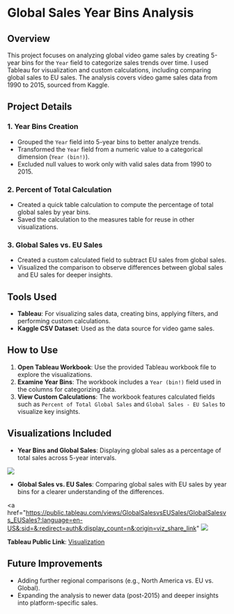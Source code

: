 # Global Sales Year Bins Analysis

## Overview
This project focuses on analyzing global video game sales by creating 5-year bins for the `Year` field to categorize sales trends over time. I used Tableau for visualization and custom calculations, including comparing global sales to EU sales. The analysis covers video game sales data from 1990 to 2015, sourced from Kaggle.

## Project Details
### 1. Year Bins Creation
- Grouped the `Year` field into 5-year bins to better analyze trends.
- Transformed the `Year` field from a numeric value to a categorical dimension (`Year (bin!)`).
- Excluded null values to work only with valid sales data from 1990 to 2015.

### 2. Percent of Total Calculation
- Created a quick table calculation to compute the percentage of total global sales by year bins.
- Saved the calculation to the measures table for reuse in other visualizations.

### 3. Global Sales vs. EU Sales
- Created a custom calculated field to subtract EU sales from global sales.
- Visualized the comparison to observe differences between global sales and EU sales for deeper insights.

## Tools Used
- **Tableau**: For visualizing sales data, creating bins, applying filters, and performing custom calculations.
- **Kaggle CSV Dataset**: Used as the data source for video game sales.

## How to Use
1. **Open Tableau Workbook**: Use the provided Tableau workbook file to explore the visualizations.
2. **Examine Year Bins**: The workbook includes a `Year (bin!)` field used in the columns for categorizing data.
3. **View Custom Calculations**: The workbook features calculated fields such as `Percent of Total Global Sales` and `Global Sales - EU Sales` to visualize key insights.

## Visualizations Included
- **Year Bins and Global Sales**: Displaying global sales as a percentage of total sales across 5-year intervals.

<a href="https://public.tableau.com/views/YearBinsandGlobalSales/YearBinsandGlobalSales?:language=en-US&:sid=&:redirect=auth&:display_count=n&:origin=viz_share_link">
      <img src="https://github.com/user-attachments/assets/9249417e-4115-4721-9d15-71ef9e6215eb" />
</a>

- **Global Sales vs. EU Sales**: Comparing global sales with EU sales by year bins for a clearer understanding of the differences.

<a href="https://public.tableau.com/views/GlobalSalesvsEUSales/GlobalSalesvs_EUSales?:language=en-US&:sid=&:redirect=auth&:display_count=n&:origin=viz_share_link"
      <img src="https://github.com/user-attachments/assets/633d1384-47b6-47af-b6e2-e86317ea0ca3" />
</a>


**Tableau Public Link**: [Visualization]()

## Future Improvements
- Adding further regional comparisons (e.g., North America vs. EU vs. Global).
- Expanding the analysis to newer data (post-2015) and deeper insights into platform-specific sales.
